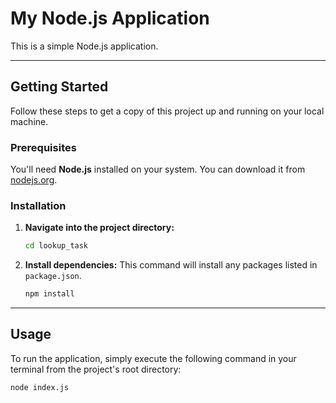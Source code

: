 # My Node.js Application

This is a simple Node.js application.

---

## Getting Started

Follow these steps to get a copy of this project up and running on your local machine.

### Prerequisites

You'll need **Node.js** installed on your system. You can download it from [nodejs.org](https://nodejs.org/en/).

### Installation


1.  **Navigate into the project directory:**
    ```bash
    cd lookup_task
    ```
2. **Install dependencies:**
    This command will install any packages listed in `package.json`.
    ```bash
    npm install
    ```

---

## Usage

To run the application, simply execute the following command in your terminal from the project's root directory:

```bash
node index.js